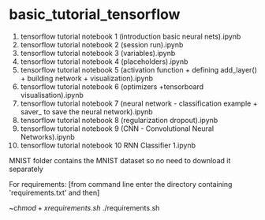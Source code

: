 # basic_tutorial_tensorflow

1.  tensorflow tutorial notebook 1 (introduction basic neural nets).ipynb
2.  tensorflow tutorial notebook 2 (session run).ipynb
3.  tensorflow tutorial notebook 3 (variables).ipynb
4.  tensorflow tutorial notebook 4 (placeholders).ipynb
5.  tensorflow tutorial notebook 5 (activation function + defining add_layer() + building network + visualization).ipynb
6.  tensorflow tutorial notebook 6 (optimizers +tensorboard visualisation).ipynb
7.  tensorflow tutorial notebook 7 (neural network - classification example + saver_ to save the neural network).ipynb
8.  tensorflow tutorial notebook 8 (regularization dropout).ipynb
9.  tensorflow tutorial notebook 9 (CNN - Convolutional Neural Networks).ipynb
10. tensorflow tutorial notebook 10 RNN Classifier 1.ipynb


MNIST folder contains the MNIST dataset so no need to download it separately

For requirements: 
[from command line enter the directory containing 'requirements.txt' and then]

   ~$chmod +x requirements.sh
   ~$./requirements.sh
